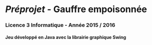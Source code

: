 # *Préprojet* - Gauffre empoisonnée
### Licence 3 Informatique - Année 2015 / 2016
#### Jeu développé en Java avec la librairie graphique Swing


